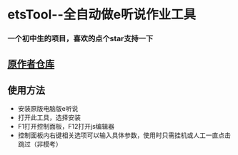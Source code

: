 # etsTool--全自动做e听说作业工具

### 一个初中生的项目，喜欢的点个star支持一下
## [原作者仓库](https://github.com/Howie114514/ETSToolbox)

## 使用方法

- 安装原版电脑版e听说
- 打开此工具，选择安装
- F1打开控制面板，F12打开js编辑器
- 控制面板内右键相关选项可以输入具体参数，使用时只需挂机或人工一直点击跳过（非模考）
